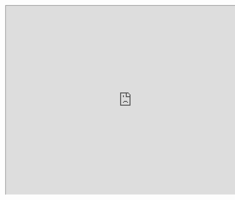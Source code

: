 <iframe	src="https://www.sec.gov/Archives/edgar/data/779152/000092623610000031/exh21-1.htm" width="800" height="600">
</iframe>